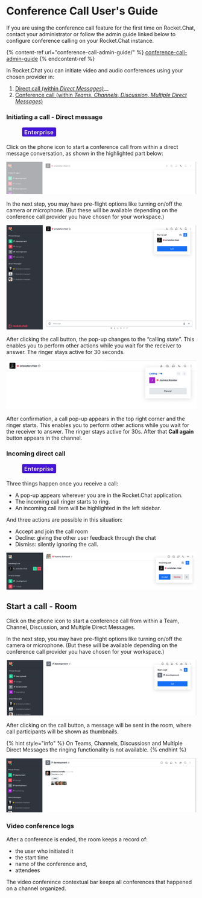 # Conference Call User's Guide

If you are using the conference call feature for the first time on Rocket.Chat, contact your administrator or follow the admin guide linked below to configure conference calling on your Rocket.Chat instance.

{% content-ref url="conference-call-admin-guide/" %}
[conference-call-admin-guide](conference-call-admin-guide/)
{% endcontent-ref %}

In Rocket.Chat you can initiate video and audio conferences using your chosen provider in:

1. [Direct call (within _Direct Messages)_](conference-call-users-guide.md#direct-messages)__
2. [Conference call (within _Teams_, _Channels_, _Discussion_, _Multiple Direct Messages_)](conference-call-users-guide.md#conference-call)

### Initiating a call - Direct message

<figure><img src="../../.gitbook/assets/2021-06-10_22-31-38 (3) (3) (3) (3) (3) (3) (3) (3) (3) (2) (3) (1) (1) (1) (1) (2) (1).jpg" alt=""><figcaption></figcaption></figure>

Click on the phone icon to start a conference call from within a direct message conversation, as shown in the highlighted part below:

![Initiating a call - direct messages](<../../.gitbook/assets/Initiating a call - direct messages-Conferenc.png>)

In the next step, you may have pre-flight options like turning on/off the camera or microphone. (But these will be available depending on the conference call provider you have chosen for your workspace.)

![Call initiation - direct messages](<../../.gitbook/assets/Call initiation-Conference call.png>)

After clicking the call button, the pop-up changes to the “calling state”. This enables you to perform other actions while you wait for the receiver to answer. The ringer stays active for 30 seconds.

![Calling state](<../../.gitbook/assets/Calling state-Conference call.png>)

After confirmation, a call pop-up appears in the top right corner and the ringer starts. This enables you to perform other actions while you wait for the receiver to answer. The ringer stays active for 30s. After that **Call again** button appears in the channel.  &#x20;

### Incoming direct call

<figure><img src="../../.gitbook/assets/2021-06-10_22-31-38 (3) (3) (3) (3) (3) (3) (3) (3) (3) (2) (3) (1) (1) (1) (1) (2) (1).jpg" alt=""><figcaption></figcaption></figure>

Three things happen once you receive a call:

* A pop-up appears wherever you are in the Rocket.Chat application.&#x20;
* The incoming call ringer starts to ring.&#x20;
* An incoming call item will be highlighted in the left sidebar.

And three actions are possible in this situation:

* Accept and join the call room
* Decline: giving the other user feedback through the chat
* Dismiss: silently ignoring the call.

![Incoming direct call](<../../.gitbook/assets/Incoming direct call-Conference call.png>)

## Start a call - Room

Click on the phone icon to start a conference call from within a Team, Channel, Discussion, and Multiple Direct Messages.

In the next step, you may have pre-flight options like turning on/off the camera or microphone. (But these will be available depending on the conference call provider you have chosen for your workspace.)

![Call initiation - room](<../../.gitbook/assets/Call initiation - room- conference call.png>)

After clicking on the call button, a message will be sent in the room, where call participants will be shown as thumbnails.

{% hint style="info" %}
On Teams, Channels, Discussiosn and Multiple Direct Messages the ringing functionality is not available.
{% endhint %}

![Ongoing call - room](<../../.gitbook/assets/Ongoing call - room - conference call.png>)

### Video conference logs

After a conference is ended, the room keeps a record of:

* the user who initiated it
* the start time
* name of the conference and,
* attendees&#x20;

The video conference contextual bar keeps all conferences that happened on a channel organized.&#x20;
